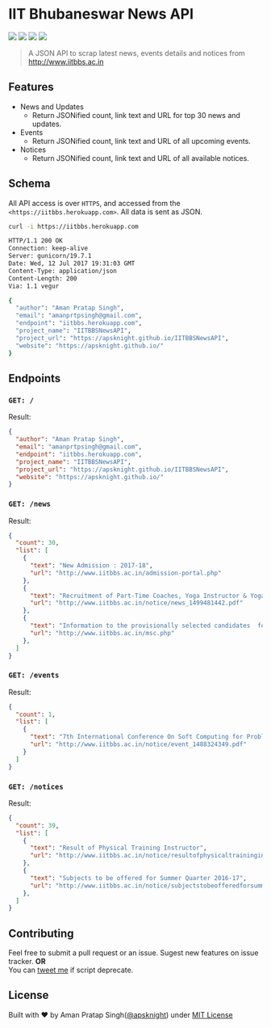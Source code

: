 IIT Bhubaneswar News API
=====

![](https://img.shields.io/npm/l/express.svg)
![](https://img.shields.io/badge/Python-2.7.12-red.svg)
![](https://img.shields.io/badge/Heroku-deployed-brightgreen.svg)
![](https://img.shields.io/badge/API%20Type-JSON-orange.svg)

>A JSON API to scrap latest news, events details and notices from <http://www.iitbbs.ac.in>


## Features
* News and Updates
	* Return JSONified count, link text and URL for top 30 news and updates.
* Events
	* Return JSONified count, link text and URL of all upcoming events.
* Notices
	* Return JSONified count, link text and URL of all available notices.

## Schema
All API access is over `HTTPS`, and accessed from the `<https://iitbbs.herokuapp.com>`. All data is sent as JSON.

```bash
curl -i https://iitbbs.herokuapp.com

HTTP/1.1 200 OK
Connection: keep-alive
Server: gunicorn/19.7.1
Date: Wed, 12 Jul 2017 19:31:03 GMT
Content-Type: application/json
Content-Length: 200
Via: 1.1 vegur

{
  "author": "Aman Pratap Singh", 
  "email": "amanprtpsingh@gmail.com", 
  "endpoint": "iitbbs.herokuapp.com", 
  "project_name": "IITBBSNewsAPI", 
  "project_url": "https://apsknight.github.io/IITBBSNewsAPI", 
  "website": "https://apsknight.github.io/"
}
```

## Endpoints

### `GET: /`  
Result:  
```json
{
  "author": "Aman Pratap Singh", 
  "email": "amanprtpsingh@gmail.com", 
  "endpoint": "iitbbs.herokuapp.com", 
  "project_name": "IITBBSNewsAPI", 
  "project_url": "https://apsknight.github.io/IITBBSNewsAPI", 
  "website": "https://apsknight.github.io/"
}
```

### `GET: /news`  
Result:  
```json
{
  "count": 30, 
  "list": [
    {
      "text": "New Admission : 2017-18", 
      "url": "http://www.iitbbs.ac.in/admission-portal.php"
    }, 
    {
      "text": "Recruitment of Part-Time Coaches, Yoga Instructor & Yoga Assistant", 
      "url": "http://www.iitbbs.ac.in/notice/news_1499481442.pdf"
    }, 
    {
      "text": "Information to the provisionally selected candidates  for joining to M.Sc. Programme 2017-18", 
      "url": "http://www.iitbbs.ac.in/msc.php"
    }, 
  ]
}
```

### `GET: /events`  
Result:  
```json
{
  "count": 1, 
  "list": [
    {
      "text": "7th International Conference On Soft Computing for Problem Solving during December 23-24, 2017", 
      "url": "http://www.iitbbs.ac.in/notice/event_1488324349.pdf"
    }
  ]
}
```

### `GET: /notices`  
Result:  
```json
{
  "count": 39, 
  "list": [
    {
      "text": "Result of Physical Training Instructor", 
      "url": "http://www.iitbbs.ac.in/notice/resultofphysicaltraininginstructor_1498601014.pdf"
    }, 
    {
      "text": "Subjects to be offered for Summer Quarter 2016-17", 
      "url": "http://www.iitbbs.ac.in/notice/subjectstobeofferedforsummerquarter201617_1495022716.pdf"
    }, 
  ]
}
```

## Contributing
Feel free to submit a pull request or an issue. Sugest new features on issue tracker.
**OR**  
You can [tweet me](https://twitter.com/ultimateaps) if script deprecate.

## License

Built with ♥ by Aman Pratap Singh([@apsknight](http://amanpratapsingh.github.io)) under [MIT License](http://aps.mit-license.org/)
